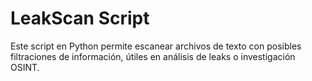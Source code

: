 # LeakScan Script

Este script en Python permite escanear archivos de texto con posibles filtraciones de información, útiles en análisis de leaks o investigación OSINT.


